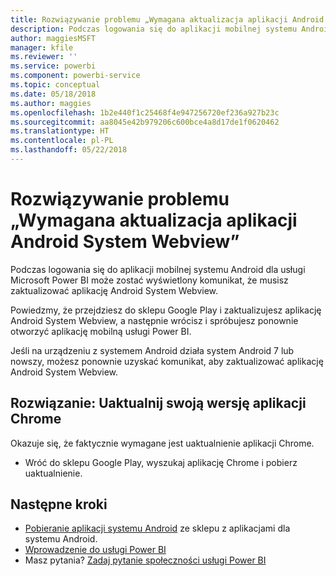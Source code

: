 ```yaml
---
title: Rozwiązywanie problemu „Wymagana aktualizacja aplikacji Android System Webview” — Power BI
description: Podczas logowania się do aplikacji mobilnej systemu Android może zostać wyświetlony komunikat, że musisz zaktualizować aplikację Android System Webview.
author: maggiesMSFT
manager: kfile
ms.reviewer: ''
ms.service: powerbi
ms.component: powerbi-service
ms.topic: conceptual
ms.date: 05/18/2018
ms.author: maggies
ms.openlocfilehash: 1b2e440f1c25468f4e947256720ef236a927b23c
ms.sourcegitcommit: aa8045e42b979206c600bce4a8d17de1f0620462
ms.translationtype: HT
ms.contentlocale: pl-PL
ms.lasthandoff: 05/22/2018
---
```

# <a name="fixing-need-to-update-android-system-webview"></a>Rozwiązywanie problemu „Wymagana aktualizacja aplikacji Android System Webview”
Podczas logowania się do aplikacji mobilnej systemu Android dla usługi Microsoft Power BI może zostać wyświetlony komunikat, że musisz zaktualizować aplikację Android System Webview. 

Powiedzmy, że przejdziesz do sklepu Google Play i zaktualizujesz aplikację Android System Webview, a następnie wrócisz i spróbujesz ponownie otworzyć aplikację mobilną usługi Power BI. 

Jeśli na urządzeniu z systemem Android działa system Android 7 lub nowszy, możesz ponownie uzyskać komunikat, aby zaktualizować aplikację Android System Webview. 

## <a name="solution-upgrade-your-version-of-the-chrome-app"></a>Rozwiązanie: Uaktualnij swoją wersję aplikacji Chrome
Okazuje się, że faktycznie wymagane jest uaktualnienie aplikacji Chrome. 

* Wróć do sklepu Google Play, wyszukaj aplikację Chrome i pobierz uaktualnienie.

## <a name="next-steps"></a>Następne kroki
* [Pobieranie aplikacji systemu Android](http://go.microsoft.com/fwlink/?LinkID=544867) ze sklepu z aplikacjami dla systemu Android.
* [Wprowadzenie do usługi Power BI](service-get-started.md)
* Masz pytania? [Zadaj pytanie społeczności usługi Power BI](http://community.powerbi.com/)

